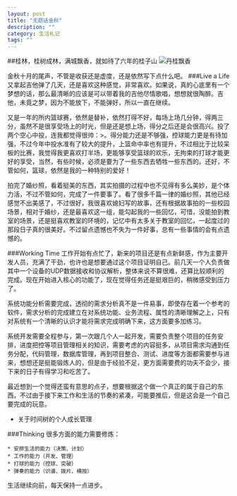 ```yaml
---
layout: post
title: "无题话金秋"
description: ""
category: 生活札记
tags: ""
---
```

##桂林，桂树成林，满城飘香，就如待了六年的桂子山 
![丹桂飘香](http://oldmo.github.io/images/20141026/guihua.jpg)  

金秋十月的尾声，不管是收获还是虚度，还是依然写下点什么吧。
###Live a Life
又拿起吉他弹了几天，还是喜欢这种感觉，非常喜欢。如果说，真的心底里有一个梦想的话，那么最清晰的应该是可以带着我的吉他尽情歌唱，想想就很陶醉。吉他，未竟之梦，因为不能放下，不能弹好，所以一直在继续。  

又是一年的所内篮球赛，依然是替补，依然打得不好，每场上场几分钟，得两三分，虽然不是很享受场上的时光，但是还是想上场，得分之后还是会很高兴。投了两个空心中投，连我都觉得很帅：>。得分能力还是不够强，控球能力更是有待加强，不过今年中投水准有了较大的提升，上篮命中率也有提升，不过相比于比较呆板的比赛，我觉得我更喜欢打半场，更能够享受篮球的欢乐，无拘束的打球才能更好的享受，当然，有些时候，必须是要为了一些东西去牺牲一些东西的。还好，不管如何，篮球，依然是我的一种特别的爱好！  

拍完了婚纱照，看着挺美的东西，其实拍摄的过程中也不见得有多么美妙，是个体力活，不过不管如何，完成了一件要事了。看了很多千篇一律的婚纱照，其他已经感觉不出美感了，不过很好，我很喜欢媳妇写的故事，还有根据故事拍的一些校园场景，相对于婚纱，还是最喜欢这一组，能勾起我的一些回忆，可惜，没能拍到教室的场景，还是挺喜欢教室的环境的，记忆中有太多关于教室的回忆，一起度过的那段日子真的很美好。不过留点遗憾也不失为一件好事，总有一些事情的会有点遗憾的。



###Working Time
工作开始有点忙了，新来的项目还是有点新鲜感，作为主要开发人员，充满了干劲，也许也是想要通过这个项目证明自己。前几天一个人负责做其中一个设备的UDP数据接收和协议解析，整体来说不算很难，还算比较顺利的完成。现在开始进入核心的功能了，现在觉得任务还是挺艰巨的，稍微感受到压力了。

系统功能分析需要完成，透彻的需求分析真不是一件易事，即使存在着一个参考的软件，需求分析的完成建立在对系统功能、业务流程、属性的清晰理解之上，只有对系统有一个清晰的认识才能将需求完成明确下来，这方面要多加练习。   
 
系统开发需要全程参与，第一次跟几个人一起开发，需要负责整个项目的任务安排，进度把控等项目管理相关的知识，需要考虑的内容挺多，从项目需求沟通到任务分配，代码管理，数据库管理，再到项目整合、测试、进度等方面都需要参与进来，想想还是挺能锻炼人的，但是由于经验不足，更方面需要费的功夫不会少，接下来的日子有得学习和吃苦了。  


最近想到一个觉得还蛮有意思的点子，想要根据这个做一个真正的属于自己的东西，不过由于接下来工作和生活的节奏的紧凑，可能要推后，但是这会是一个自己要完成的玩意。

* 关于时间树的个人成长管理


###Thinking
很多方面的能力需要修炼： 
 
    * 安排生活的能力（决策、计划）  
    * 工作的能力（开发、管理）  
	* 打球的能力（控球、突破）  
	* 弹奏的能力（识谱、拨片、横按）

生活继续向前，每天保持一点进步。